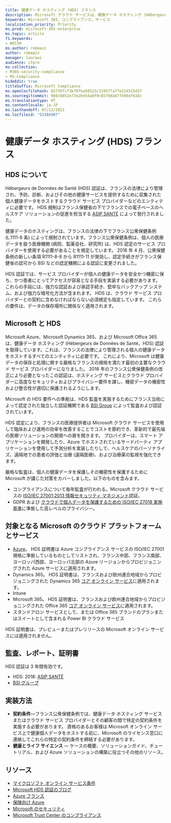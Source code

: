 ```yaml
---
title: 健康データ ホスティング (HDS) フランス
description: Microsoft クラウド サービスは、健康データ ホスティング (Hébergeurs de Données de Santé) 規格への準拠が認定されています。
keywords: Microsoft 365、コンプライアンス、サービス
localization_priority: Priority
ms.prod: microsoft-365-enterprise
ms.topic: article
f1.keywords:
- NOCSH
ms.author: robmazz
author: robmazz
manager: laurawi
audience: itpro
ms.collection:
- M365-security-compliance
- MS-Compliance
hideEdit: true
titleSuffix: Microsoft Compliance
ms.openlocfilehash: 65739fcf3b787ea50523c3195ffaf7e31d315d3f
ms.sourcegitcommit: 9b0c8852e73e2be54a0f9c6570da67f4964f616c
ms.translationtype: HT
ms.contentlocale: ja-JP
ms.lasthandoff: 07/12/2021
ms.locfileid: "53384907"
---
```

# <a name="health-data-hosting-hds-france"></a>健康データ ホスティング (HDS) フランス

## <a name="about-hds"></a>HDS について

Hébergeurs de Données de Santé (HDS) 認証は、フランスの法律により管理され、予防、診断、およびその他の健康サービスを提供するために収集された個人健康データをホストするクラウド サービス プロバイダーなどのエンティティに必要です。 HDS 規制はフランス保健省の下でフランスでの電子ベースのヘルスケア ソリューションの促進を担当する [ASIP SANTÉ](https://esante.gouv.fr/) によって発行されました。

健康データのホスティングは、フランスの法律の下でフランス公衆保健条例 (L.1111-8 条) によって規制されています。フランス公衆保健条例は、個人の医療データを扱う医療機関 (病院、製薬会社、研究所) は、HDS 認定のサービス プロバイダーを使用する必要があることを規定しています。 2018 年 4 月、公衆保健条例の新しい条項 R1111-8-8 から R1111-11 が発効し、認定手続きがフランス保健省の認可から BSI などの認定機関による認証に変更されました。

HDS 認証では、サービス プロバイダーが個人の健康データを安全かつ機密に保ち、かつ患者にとってアクセスが容易となる手段を実装する必要があります。 これらの手段には、強力な認証および承認手続き、堅牢なバックアップ システム、および強力な暗号化方法が含まれます。 HDS は、クラウド サービス プロバイダーとの契約に含めなければならない必須規定も指定しています。 これらの要件は、データの保存場所に関係なく適用されます。

## <a name="microsoft-and-hds"></a>Microsoft と HDS

Microsoft Azure、Microsoft Dynamics 365、および Microsoft Office 365 は、健康データ ホスティング (Hébergeurs de Données de Santé、HDS) 認証を取得しています。これは、フランスの法律により管理される個人の健康データをホストするすべてのエンティティに必要です。 これにより、Microsoft は健康データの保存と処理に関する厳格なフランスの規格を満たす最初の主要なクラウド サービス プロバイダーになりました。 2018 年のフランス公衆保健条例の改正により必要となったこの認証は、ホスティング サービスとクラウド プロバイダーに高度なセキュリティおよびプライバシー要件を課し、機密データの機密性および整合性が適切に保護されるようにします。

Microsoft の HDS 要件への準拠は、HDS 監査を実施するためにフランス当局によって認定された独立した認証機関である [BSI Group](https://www.bsigroup.com/fr-FR/) によって監査および認証されています。

HDS 認定により、フランスの医療提供者は Microsoft クラウド サービスを使用して臨床および運用の効率を改善することでコストを節約でき、革新的で最先端の医療ソリューションの開発への扉を開きます。 プロバイダーは、スマート アプリケーションを開発したり、Azure でホストされているサードパーティ アプリケーションを使用して予測分析を実装したりして、ヘルスケアのパーソナライズ、遠隔地での患者の評価と治療 (遠隔医療)、および治療薬の監視を強化できます。

厳格な監査は、個人の健康データを保護しその機密性を保護するために Microsoft が講じた対策をカバーしました。以下のものを含みます。

- コンプライアンスについて毎年監査が行われる。Microsoft クラウド サービスの [ISO/IEC 27001:2013 情報セキュリティ マネジメント](offering-iso-27001.md)認証。
- GDPR および [クラウドで個人データを保護するための ISO/IEC 27018 実施基準](offering-iso-27018.md)に準拠した高レベルのプライバシー。

## <a name="microsoft-in-scope-cloud-platforms--services"></a>対象となる Microsoft のクラウド プラットフォームとサービス

- [Azure](https://aka.ms/AzureCompliance)。 HDS 証明書は Azure コンプライアンス サービスの ISO/IEC 27001 規格に準拠しているものとしてリストされ、フランス中部、フランス南部、ヨーロッパ西部、ヨーロッパ北部の Azure リージョンからプロビジョニングされた Azure サービスに適用されます。
- Dynamics 365。 HDS 証明書は、フランスおよび欧州連合地域からプロビジョニングされた Dynamics 365 [コア オンライン サービス](https://aka.ms/Online-Services-Terms)に適用されます。
- Intune
- Microsoft 365。 HDS 証明書は、フランスおよび欧州連合地域からプロビジョニングされた Office 365 [コア オンライン サービス](https://aka.ms/Online-Services-Terms)に適用されます。
- スタンドアロン サービスとして、または Office 365 ブランドのプランまたはスイートとして含まれる Power BI クラウド サービス

HDS 証明書は、プレビューまたはプレリリースの Microsoft オンライン サービスには適用されません。

## <a name="audits-reports-and-certificates"></a>監査、レポート、証明書

HDS 認証は 3 年間有効です。

- HDS: 2018: [ASIP SANTÉ](https://esante.gouv.fr/)
- [BSI グループ](https://www.bsigroup.com/fr-FR/Nos-services/Certification/Recherche-dans-le-repertoire-des-certificats-et-des-clients/Resultats-de-la-recherche-dans-le-repertoire-des-certificats-et-des-clients/?searchkey=licence%3dHDS%2b701569%26company%3dMicrosoft%2bCorp&licencenumber=HDS%20701569)

## <a name="how-to-implement"></a>実装方法

- **契約条件**—フランス公衆保健条例では、健康データ ホスティング サービスまたはクラウド サービス プロバイダーとその顧客の間で特定の契約条件を実施する必要があります。 資格のあるお客様は Microsoft オンライン サービス上で健康個人データをホストする前に、Microsoft のライセンス窓口に連絡してこれらの特定の契約条件を締結する必要があります。
- **健康とライフ サイエンス** — ケースの概要、ソリューションガイド、チュートリアル、および Azure ソリューションの構築に役立つその他のリソース。

## <a name="resources"></a>リソース

- [マイクロソフト オンライン サービス条件](https://aka.ms/Online-Services-Terms)
- [Microsoft HDS 認証のブログ](https://news.microsoft.com/2018/11/06/microsoft-1er-acteur-majeur-du-cloud-public-a-etre-certifie-hebergeur-de-donnees-de-sante-en-france/)
- [Azure フランス](https://azure.microsoft.com/global-infrastructure/france/)
- [保険向け Azure](https://azure.microsoft.com/industries/healthcare/)
- [Microsoft のセキュリティ](https://www.microsoft.com/security)
- [Microsoft Trust Center のコンプライアンス](https://www.microsoft.com/trust-center/compliance/compliance-overview)
